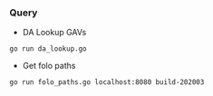 ### Query

- DA Lookup GAVs

````
go run da_lookup.go
````

- Get folo paths

````
go run folo_paths.go localhost:8080 build-202003
````